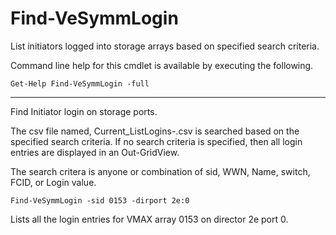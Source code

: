 # Find-VeSymmLogin

List initiators logged into storage arrays based on specified search criteria.

Command line help for this cmdlet is available by executing the following.

    Get-Help Find-VeSymmLogin -full

***

Find Initiator login on storage ports.

The csv file named, Current_ListLogins-<org>.csv is searched based on the specified search criteria.
If no search criteria is specified, then all login entries are displayed in an Out-GridView.

The search critera is anyone or combination of sid, WWN, Name, switch, FCID, or Login value.

    Find-VeSymmLogin -sid 0153 -dirport 2e:0

Lists all the login entries for VMAX array 0153 on director 2e port 0.
